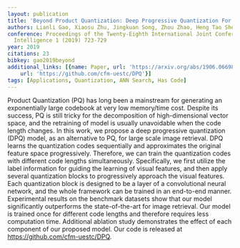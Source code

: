 ```yaml
---
layout: publication
title: 'Beyond Product Quantization: Deep Progressive Quantization For Image Retrieval'
authors: Lianli Gao, Xiaosu Zhu, Jingkuan Song, Zhou Zhao, Heng Tao Shen
conference: Proceedings of the Twenty-Eighth International Joint Conference on Artificial
  Intelligence 1 (2019) 723-729
year: 2019
citations: 23
bibkey: gao2019beyond
additional_links: [{name: Paper, url: 'https://arxiv.org/abs/1906.06698'}, {name: Code,
    url: 'https://github.com/cfm-uestc/DPQ'}]
tags: [Applications, Quantization, ANN Search, Has Code]
---
```

Product Quantization (PQ) has long been a mainstream for generating an
exponentially large codebook at very low memory/time cost. Despite its success,
PQ is still tricky for the decomposition of high-dimensional vector space, and
the retraining of model is usually unavoidable when the code length changes. In
this work, we propose a deep progressive quantization (DPQ) model, as an
alternative to PQ, for large scale image retrieval. DPQ learns the quantization
codes sequentially and approximates the original feature space progressively.
Therefore, we can train the quantization codes with different code lengths
simultaneously. Specifically, we first utilize the label information for
guiding the learning of visual features, and then apply several quantization
blocks to progressively approach the visual features. Each quantization block
is designed to be a layer of a convolutional neural network, and the whole
framework can be trained in an end-to-end manner. Experimental results on the
benchmark datasets show that our model significantly outperforms the
state-of-the-art for image retrieval. Our model is trained once for different
code lengths and therefore requires less computation time. Additional ablation
study demonstrates the effect of each component of our proposed model. Our code
is released at https://github.com/cfm-uestc/DPQ.